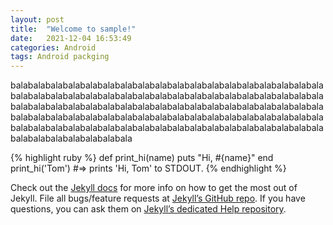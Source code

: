 ```yaml
---
layout: post
title:  "Welcome to sample!"
date:   2021-12-04 16:53:49
categories: Android
tags: Android packging
---
```

balabalabalabalabalabalabalabalabalabalabalabalabalabalabalabalabalabalabalabalabalabalabalabalabalabalabalabalabalabalabalabalabalabalabalabalabalabalabalabalabalabalabalabalabalabalabalabalabalabalabalabalabalabalabalabalabalabalabalabalabalabalabalabalabalabalabalabalabalabalabalabalabalabalabalabalabalabalabalabalabalabalabalabalabalabalabalabalabalabalabalabalabalabalabalabalabala

{% highlight ruby %}
def print_hi(name)
  puts "Hi, #{name}"
end
print_hi('Tom')
#=> prints 'Hi, Tom' to STDOUT.
{% endhighlight %}

Check out the [Jekyll docs][jekyll] for more info on how to get the most out of Jekyll. File all bugs/feature requests at [Jekyll’s GitHub repo][jekyll-gh]. If you have questions, you can ask them on [Jekyll’s dedicated Help repository][jekyll-help].

[jekyll]:      http://jekyllrb.com
[jekyll-gh]:   https://github.com/jekyll/jekyll
[jekyll-help]: https://github.com/jekyll/jekyll-help
